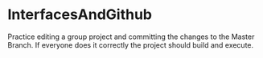 # InterfacesAndGithub

Practice editing a group project and committing the changes to the Master Branch.
If everyone does it correctly the project should build and execute. 
